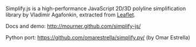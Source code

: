 Simplify.js is a high-performance JavaScript 2D/3D polyline simplification library by Vladimir Agafonkin, extracted from [Leaflet](http://leaflet.cloudmade.com/).

Docs and demo: http://mourner.github.com/simplify-js/

Python port: https://github.com/omarestrella/simplify.py/ (by Omar Estrella)